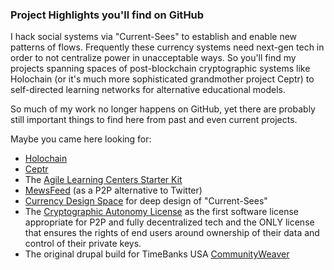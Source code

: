 ### Project Highlights you'll find on GitHub

I hack social systems via "Current-Sees" to establish and enable new patterns of flows. Frequently these currency systems need next-gen tech in order to not centralize power in unacceptable ways. So you'll find my projects spanning spaces of post-blockchain cryptographic systems like Holochain (or it's much more sophisticated grandmother project Ceptr) to self-directed learning networks for alternative educational models. 

So much of my work no longer happens on GitHub, yet there are probably still important things to find here from past and even current projects.

Maybe you came here looking for:
 - [Holochain](https://github.com/holochain/holochain)
 - [Ceptr](https://github.com/metacurrency/ceptr)
 - The [Agile Learning Centers Starter Kit](https://github.com/AgileLearningCenters/StarterKit)
 - [MewsFeed](https://github.com/geekgene/MewsFeed) (as a P2P alternative to Twitter)
 - [Currency Design Space](https://github.com/artbrock/currencymap) for deep design of "Current-Sees"
 - The [Cryptographic Autonomy License](https://github.com/holochain/cryptographic-autonomy-license) as the first software license appropriate for P2P and fully decentralized tech and the ONLY license that ensures the rights of end users around ownership of their data and control of their private keys.
 - The original drupal build for TimeBanks USA [CommunityWeaver](https://github.com/GeekGene/Community-Weaver)

<!--
**artbrock/artbrock** is a ✨ _special_ ✨ repository because its `README.md` (this file) appears on your GitHub profile.

Here are some ideas to get you started:

- 🔭 I’m currently working on ...
- 🌱 I’m currently learning ...
- 👯 I’m looking to collaborate on ...
- 🤔 I’m looking for help with ...
- 💬 Ask me about ...
- 📫 How to reach me: ...
- 😄 Pronouns: ...
- ⚡ Fun fact: ...
-->
